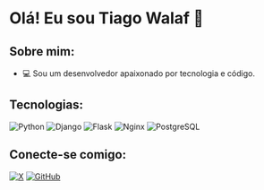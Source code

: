 # Olá! Eu sou Tiago Walaf 👋

## Sobre mim:
- 💻 Sou um desenvolvedor apaixonado por tecnologia e código.

## Tecnologias:
![Python](https://img.shields.io/badge/-Python-3776AB?style=flat-square&logo=python&logoColor=white)
![Django](https://img.shields.io/badge/-Django-092E20?style=flat-square&logo=django&logoColor=white)
![Flask](https://img.shields.io/badge/-Flask-000000?style=flat-square&logo=flask&logoColor=white)
![Nginx](https://img.shields.io/badge/-Nginx-009639?style=flat-square&logo=nginx&logoColor=white)
![PostgreSQL](https://img.shields.io/badge/-PostgreSQL-336791?style=flat-square&logo=postgresql&logoColor=white)

## Conecte-se comigo:
[![X](https://img.shields.io/badge/-X-1DA1F2?style=flat-square&logo=x&logoColor=white)](https://x.com/tiago_walaf)
[![GitHub](https://img.shields.io/badge/-GitHub-181717?style=flat-square&logo=github&logoColor=white)](https://github.com/tiagowalaf)
